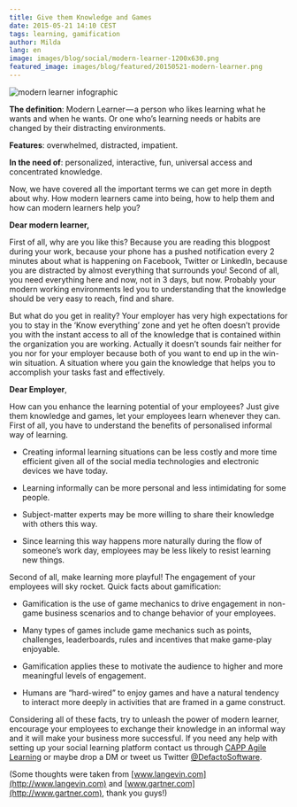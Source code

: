 ```yaml
---
title: Give them Knowledge and Games
date: 2015-05-21 14:10 CEST
tags: learning, gamification
author: Milda
lang: en
image: images/blog/social/modern-learner-1200x630.png
featured_image: images/blog/featured/20150521-modern-learner.png
---
```


![modern learner infographic](/images/blog/en/meet-the-modern-learner-infographic.jpg)

**The definition**: Modern Learner — a person who likes learning what he wants and when he wants. Or one who’s learning needs or habits are changed by their distracting environments. 

**Features**: overwhelmed, distracted, impatient.

**In the need of**: personalized, interactive, fun, universal access and concentrated knowledge.

Now, we have covered all the important terms we can get more in depth about why. How modern learners came into being, how to help them and how can modern learners help you?

**Dear modern learner,**

First of all, why are you like this? Because you are reading this blogpost during your work, because your phone has a pushed notification every 2 minutes about what is happening on Facebook, Twitter or LinkedIn, because you are distracted by almost everything that surrounds you! Second of all, you need everything here and now, not in 3 days, but now. Probably your modern working environments led you to understanding that the knowledge should be very easy to reach, find and share.

But what do you get in reality? Your employer has very high expectations for you to stay in the ‘Know everything’ zone and yet he often doesn’t provide you with the instant access to all of the knowledge that is contained within the organization you are working. Actually it doesn’t sounds fair neither for you nor for your employer because both of you want to end up in the win-win situation. A situation where you gain the knowledge that helps you to accomplish your tasks fast and effectively.

**Dear Employer**,

How can you enhance the learning potential of your employees? Just give them knowledge and games, let your employees learn whenever they can. First of all, you have to understand the benefits of personalised informal way of learning. 

* Creating informal learning situations can be less costly and more time efficient given all of the social media technologies and electronic devices we have today.

* Learning informally can be more personal and less intimidating for some people.

* Subject-matter experts may be more willing to share their knowledge with others this way.

* Since learning this way happens more naturally during the flow of someone’s work day, employees may be less likely to resist learning new things.

Second of all, make learning more playful! The engagement of your employees will sky rocket. Quick facts about gamification: 

* Gamification is the use of game mechanics to drive engagement in non-game business scenarios and to change behavior of your employees.

* Many types of games include game mechanics such as points, challenges, leaderboards, rules and incentives that make game-play enjoyable.

* Gamification applies these to motivate the audience to higher and more meaningful levels of engagement.

* Humans are “hard-wired” to enjoy games and have a natural tendency to interact more deeply in activities that are framed in a game construct.

Considering all of these facts, try to unleash the power of modern learner, encourage your employees to exchange their knowledge in an informal way and it will make your business more successful. If you need any help with setting up your social learning platform contact us through [CAPP Agile Learning](/capp-agile-learning) or maybe drop a DM or tweet us Twitter [@DefactoSoftware](https://twitter.com/defactosoftware).

(Some thoughts were taken from [www.langevin.com](http://www.langevin.com) and [www.gartner.com](http://www.gartner.com), thank you guys!)

